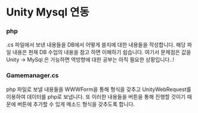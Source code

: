 <h1> Unity Mysql 연동 </h1>
<h3> php </h3>
<p>
  .cs 파일에서 보낸 내용들을 DB에서 어떻게 쓸지에 대한 내용들을 작성합니다. 해당 파일 내용은 현재 DB 수업의 내용을 참고 하면 이해하기 쉽습니다. 여기서 문제점은 값을 Unity -> MySql 은 가능하면 역방향에 대한 공부는 아직 필요한 상황입니다..!
</p>
<h3> Gamemanager.cs</h3>
<p>
  php 파일로 보낼 내용들을 WWWForm을 통해 형식을 갖추고 UnityWebRequest를 이용하여 데이터를 php로 보냅니다.
  또 이러한 내용들을 버튼을 통해 진행할 것이기 때문에 버튼에 추가할 수 있게 메소드 형식을 갖추도록 합니다.
</p>
